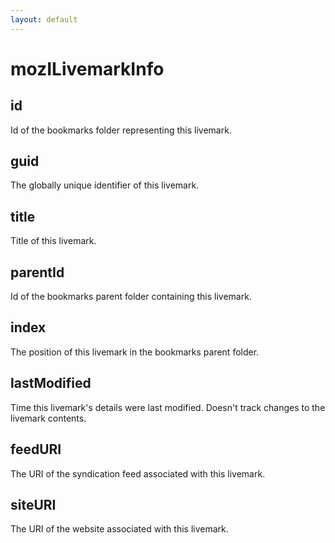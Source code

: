 ```yaml
---
layout: default
---
```


# mozILivemarkInfo #

## id ##

Id of the bookmarks folder representing this livemark.


## guid ##

The globally unique identifier of this livemark.


## title ##

Title of this livemark.


## parentId ##

Id of the bookmarks parent folder containing this livemark.


## index ##

The position of this livemark in the bookmarks parent folder.


## lastModified ##

Time this livemark's details were last modified.  Doesn't track changes to
the livemark contents.


## feedURI ##

The URI of the syndication feed associated with this livemark.


## siteURI ##

The URI of the website associated with this livemark.

